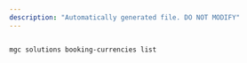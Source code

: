 ```yaml
---
description: "Automatically generated file. DO NOT MODIFY"
---
```


```cli

mgc solutions booking-currencies list

```
